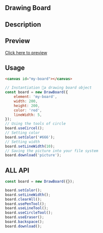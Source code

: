 ## Drawing Board 
	
## Description

## Preview

[Click here to preview](https://ding-ke.github.io/drawing-board/)

## Usage

```html
<canvas id="my-board"></canvas>
```
```js
// Instantiation a drawing board object
const board = new DrawBoard({
	element: 'my-board',
	width: 200,
	height: 200,
	color: 'red',
	lineWidth: 5,
});
// Using the tools of circle
board.useCircel();
// Setting color 
board.setColor('#666');
// Setting width
board.setLineWidth(10);
// Saving the picture into your file system
board.download('picture');
```

## ALL API

```js
const board = new DrawBoard({});

board.setColor();
board.setLineWidth();
board.clearAll();
board.usePenTool();
board.useLineTool();
board.useCircleTool();
board.useEraser();
board.backspace();
board.download();

```


